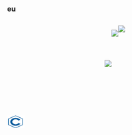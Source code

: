 ### eu

##

<div style ="display: flex; align-items: center; justify-content:center;">
  <div class="image">
    <img height="130em" margin="150px" src="https://upload.wikimedia.org/wikipedia/en/9/9b/Cricket_West_Indies_Logo_2017.png"><br>
    </div>
<img align="right" height="160em" src="https://github-readme-stats.vercel.app/api/top-langs/?username=LuisGuilhermeGranada&layout=compact&langs_count=7&theme=maroongold"/>
<img height="180em" src="https://github-readme-stats.vercel.app/api?username=LuisGuilhermeGranada&show_icons=true&theme=maroongold&include_all_commits=true&count_private=false"/>
</div>

##
  
<div>
    <img align="center" alt="Eu-C" height="30" width="40" src="https://raw.githubusercontent.com/devicons/devicon/master/icons/c/c-line.svg">
</div>
